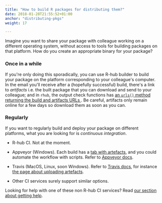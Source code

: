 ```yaml
---
title: "How to build R packages for distributing them?"
date: 2018-01-28T21:55:52+01:00
anchor: "distributing-pkgs"
weight: 17

---
```


Imagine you want to share your package with colleague working on a different operating system, without access to tools for building packages on that platform. How do you create an appropriate binary for your package?

### Once in a while

If you're only doing this sporadically, you can use R-hub builder to build your package on the platform corresponding to your colleague's computer. In the email you'll receive after a (hopefully successful) build, there's a link to _artifacts_ i.e. the built package that you can download and send to your colleague; and in `rhub`, the output check functions has [an `urls()` method returning the build and artifacts URLs ](https://r-hub.github.io/rhub/reference/rhub_check.html#details). 
Be careful, artifacts only remain online for a few days so download them as soon as you can.

### Regularly

If you want to regularly build and deploy your package on different platforms, what you are looking for is _continuous integration_.

* R-hub CI. Not at the moment.

* Appveyor (Windows). Each build has a [tab with artefacts](https://ci.appveyor.com/project/jeroen/gifski/build/job/g3ryly3s833lomlk/artifacts), and you could automate the workflow with scripts. Refer to [Appveyor docs](https://www.appveyor.com/docs/).

* Travis (MacOS, Linux, soon Windows). Refer to [Travis docs](https://docs.travis-ci.com/), for instance [the page about uploading artefacts](https://docs.travis-ci.com/user/uploading-artifacts/).

* Other CI services surely support similar options. 

Looking for help with one of these non R-hub CI services? Read [our section about getting help](#pkg-dev-help).